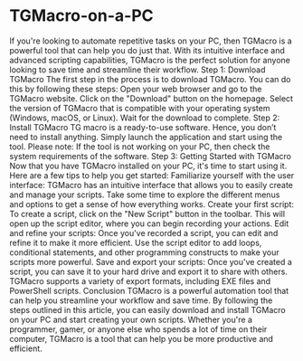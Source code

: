 # TGMacro-on-a-PC
If you're looking to automate repetitive tasks on your PC, then TGMacro is a powerful tool that can help you do just that. With its intuitive interface and advanced scripting capabilities, 
TGMacro is the perfect solution for anyone looking to save time and streamline their workflow.
Step 1: Download TGMacro
The first step in the process is to download TGMacro. You can do this by following these steps:
Open your web browser and go to the TGMacro website.
Click on the "Download" button on the homepage.
Select the version of TGMacro that is compatible with your operating system (Windows, macOS, or Linux).
Wait for the download to complete.
Step 2: Install TGMacro
TG macro is a ready-to-use software. Hence, you don’t need to install anything. Simply launch the application and start using the tool. Please note: If the tool is not working on your PC, then check the system requirements of the software. 
Step 3: Getting Started with TGMacro
Now that you have TGMacro installed on your PC, it's time to start using it. Here are a few tips to help you get started:
Familiarize yourself with the user interface: TGMacro has an intuitive interface that allows you to easily create and manage your scripts. Take some time to explore the different menus and options to get a sense of how everything works.
Create your first script: To create a script, click on the "New Script" button in the toolbar. This will open up the script editor, where you can begin recording your actions.
Edit and refine your scripts: Once you've recorded a script, you can edit and refine it to make it more efficient. Use the script editor to add loops, conditional statements, and other programming constructs to make your scripts more powerful.
Save and export your scripts: Once you've created a script, you can save it to your hard drive and export it to share with others. TGMacro supports a variety of export formats, including EXE files and PowerShell scripts.
Conclusion
TGMacro is a powerful automation tool that can help you streamline your workflow and save time. By following the steps outlined in this article, you can easily download and install TGMacro on your PC and start creating your own scripts. Whether you're a programmer, gamer, or anyone else who spends a lot of time on their computer, TGMacro is a tool that can help you be more productive and efficient.

